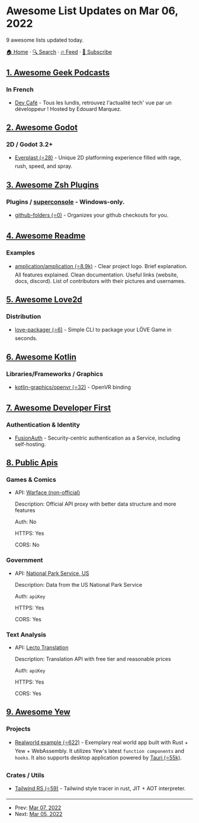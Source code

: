 # Awesome List Updates on Mar 06, 2022

9 awesome lists updated today.

[🏠 Home](/README.md) · [🔍 Search](https://www.trackawesomelist.com/search/) · [🔥 Feed](https://www.trackawesomelist.com/rss.xml) · [📮 Subscribe](https://trackawesomelist.us17.list-manage.com/subscribe?u=d2f0117aa829c83a63ec63c2f&id=36a103854c)



## [1. Awesome Geek Podcasts](/content/ayr-ton/awesome-geek-podcasts/README.md)

### In French

*   [Dev Café](https://dev-cafe.fr/) - Tous les lundis, retrouvez l'actualité tech' vue par un développeur ! Hosted by Edouard Marquez.

## [2. Awesome Godot](/content/godotengine/awesome-godot/README.md)

### 2D / Godot 3.2+

*   [Everplast (⭐28)](https://github.com/WraithWinterly/Everplast) - Unique 2D platforming experience filled with rage, rush, speed, and spray.

## [3. Awesome Zsh Plugins](/content/unixorn/awesome-zsh-plugins/README.md)

### Plugins / [superconsole](https://github.com/alexchmykhalo/superconsole)   \- Windows-only.

*   [github-folders (⭐0)](https://github.com/buzuloiu/zsh-github-folders) - Organizes your github checkouts for you.

## [4. Awesome Readme](/content/matiassingers/awesome-readme/README.md)

### Examples

*   [amplication/amplication (⭐8.9k)](https://github.com/amplication/amplication#readme) - Clear project logo. Brief explanation. All features explained. Clean documentation. Useful links (website, docs, discord). List of contributors with their pictures and usernames.

## [5. Awesome Love2d](/content/love2d-community/awesome-love2d/README.md)

### Distribution

*   [love-packager (⭐6)](https://github.com/simplifylabs/love-packager) - Simple CLI to package your LÖVE Game in seconds.

## [6. Awesome Kotlin](/content/KotlinBy/awesome-kotlin/README.md)

### Libraries/Frameworks / Graphics

*   [kotlin-graphics/openvr (⭐32)](https://github.com/kotlin-graphics/openvr) - OpenVR binding

## [7. Awesome Developer First](/content/agamm/awesome-developer-first/README.md)

### Authentication & Identity

*   [FusionAuth](https://fusionauth.io/) - Security-centric authentication as a Service, including self-hosting.

## [8. Public Apis](/content/public-apis/public-apis/README.md)

### Games & Comics

- API: [Warface (non-official)](https://api.wfstats.cf)

  Description: Official API proxy with better data structure and more features

  Auth: No

  HTTPS: Yes

  CORS: No



### Government

- API: [National Park Service, US](https://www.nps.gov/subjects/developer/)

  Description: Data from the US National Park Service

  Auth: `apiKey`

  HTTPS: Yes

  CORS: Yes



### Text Analysis

- API: [Lecto Translation](https://rapidapi.com/lecto-lecto-default/api/lecto-translation/)

  Description: Translation API with free tier and reasonable prices

  Auth: `apiKey`

  HTTPS: Yes

  CORS: Yes



## [9. Awesome Yew](/content/jetli/awesome-yew/README.md)

### Projects

*   [Realworld example (⭐622)](https://github.com/jetli/rust-yew-realworld-example-app) - Exemplary real world app built with Rust + Yew + WebAssembly. It utilizes Yew's latest `function components` and `hooks`. It also supports desktop application powered by [Tauri (⭐55k)](https://github.com/tauri-apps/tauri).

### Crates / Utils

*   [Tailwind RS (⭐59)](https://github.com/oovm/tailwind-rs) - Tailwind style tracer in rust, JIT + AOT interpreter.

---

- Prev: [Mar 07, 2022](/content/2022/03/07/README.md)
- Next: [Mar 05, 2022](/content/2022/03/05/README.md)